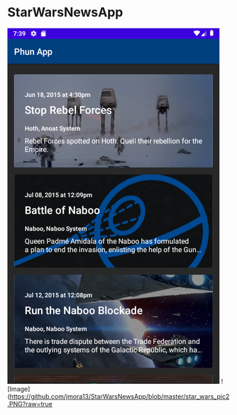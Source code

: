 # StarWarsNewsApp
![Image](https://github.com/jmora13/StarWarsNewsApp/blob/master/star_wars_pic1.PNG?raw=true)
![Image](https://github.com/jmora13/StarWarsNewsApp/blob/master/star_wars_pic2.PNG?raw=true
